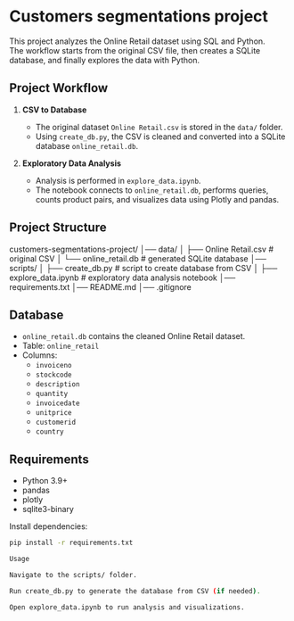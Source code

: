 # Сustomers segmentations project

This project analyzes the Online Retail dataset using SQL and Python.  
The workflow starts from the original CSV file, then creates a SQLite database, and finally explores the data with Python.

## Project Workflow

1. **CSV to Database**  
   - The original dataset `Online Retail.csv` is stored in the `data/` folder.  
   - Using `create_db.py`, the CSV is cleaned and converted into a SQLite database `online_retail.db`.

2. **Exploratory Data Analysis**  
   - Analysis is performed in `explore_data.ipynb`.  
   - The notebook connects to `online_retail.db`, performs queries, counts product pairs, and visualizes data using Plotly and pandas.

## Project Structure

customers-segmentations-project/
│── data/
│ ├── Online Retail.csv # original CSV
│ └── online_retail.db # generated SQLite database
│── scripts/
│ ├── create_db.py # script to create database from CSV
│ ├── explore_data.ipynb # exploratory data analysis notebook
│── requirements.txt
│── README.md
│── .gitignore


## Database

- `online_retail.db` contains the cleaned Online Retail dataset.
- Table: `online_retail`
- Columns:
  - `invoiceno`
  - `stockcode`
  - `description`
  - `quantity`
  - `invoicedate`
  - `unitprice`
  - `customerid`
  - `country`

## Requirements

- Python 3.9+
- pandas
- plotly
- sqlite3-binary

Install dependencies:

```bash
pip install -r requirements.txt

Usage

Navigate to the scripts/ folder.

Run create_db.py to generate the database from CSV (if needed).

Open explore_data.ipynb to run analysis and visualizations.

